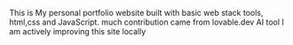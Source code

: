 This is My personal portfolio website built with basic web stack tools, html,css and JavaScript. 
much contribution came from lovable.dev AI tool
I am actively improving this site locally
